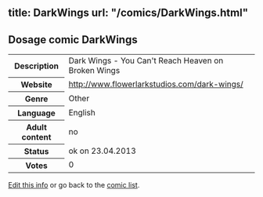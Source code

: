 title: DarkWings
url: "/comics/DarkWings.html"
---
Dosage comic DarkWings
-----------------------------------------

<table class="comicinfo">
<tr>
<th>Description</th><td>Dark Wings - You Can't Reach Heaven on Broken Wings</td>
</tr>
<tr>
<th>Website</th><td><a href="http://www.flowerlarkstudios.com/dark-wings/">http://www.flowerlarkstudios.com/dark-wings/</a></td>
</tr>
<tr>
<th>Genre</th><td>Other</td>
</tr>
<tr>
<th>Language</th><td>English</td>
</tr>
<tr>
<th>Adult content</th><td>no</td>
</tr>
<tr>
<th>Status</th><td>ok on 23.04.2013</td>
</tr>
<tr>
<th>Votes</th><td>0</div></td>
</tr>
</table>

[Edit this info](/comics/DarkWings_edit.html) or go back to the [comic list](../comic-index.html).
